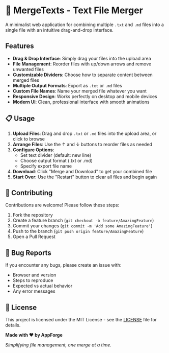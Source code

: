 # 📄 MergeTexts - Text File Merger

A minimalist web application for combining multiple `.txt` and `.md` files into a single file with an intuitive drag-and-drop interface.

##  Features

- **Drag & Drop Interface**: Simply drag your files into the upload area
- **File Management**: Reorder files with up/down arrows and remove unwanted files
- **Customizable Dividers**: Choose how to separate content between merged files
- **Multiple Output Formats**: Export as `.txt` or `.md` files
- **Custom File Names**: Name your merged file whatever you want
- **Responsive Design**: Works perfectly on desktop and mobile devices
- **Modern UI**: Clean, professional interface with smooth animations


## 📋 Usage

1. **Upload Files**: Drag and drop `.txt` or `.md` files into the upload area, or click to browse
2. **Arrange Files**: Use the ↑ and ↓ buttons to reorder files as needed
3. **Configure Options**:
   - Set text divider (default: new line)
   - Choose output format (.txt or .md)
   - Specify export file name
4. **Download**: Click "Merge and Download" to get your combined file
5. **Start Over**: Use the "Restart" button to clear all files and begin again

## 🤝 Contributing

Contributions are welcome! Please follow these steps:

1. Fork the repository
2. Create a feature branch (`git checkout -b feature/AmazingFeature`)
3. Commit your changes (`git commit -m 'Add some AmazingFeature'`)
4. Push to the branch (`git push origin feature/AmazingFeature`)
5. Open a Pull Request

## 🐛 Bug Reports

If you encounter any bugs, please create an issue with:
- Browser and version
- Steps to reproduce
- Expected vs actual behavior
- Any error messages

## 📄 License

This project is licensed under the MIT License - see the [LICENSE](LICENSE) file for details.


**Made with ❤️ by AppForge**

*Simplifying file management, one merge at a time.*

